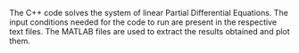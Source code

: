The C++ code solves the system of linear Partial Differential Equations. The input conditions needed for the code to run are present in the respective text files.
The MATLAB files are used to extract the results obtained and plot them.
